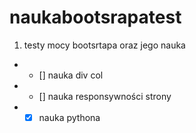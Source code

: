 # naukabootsrapatest
1. testy mocy bootsrtapa oraz jego nauka
+  - [] nauka div col
+  - [] nauka responsywności strony
+  - [x] nauka pythona
